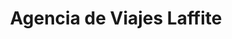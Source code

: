 ---
title: "Agencia de Viajes Laffite"
url: /la-ceiba/agencia-de-viajes-laffite/
shop: agencia de viajes
---